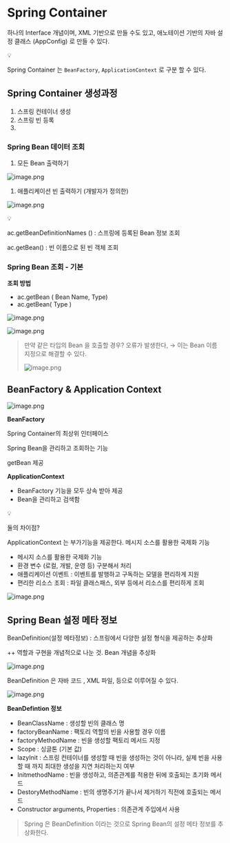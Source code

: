 # Spring Container

하나의 Interface 개념이며, XML 기반으로 만들 수도 있고, 애노테이션 기반의 자바 설정 클래스 (AppConfig) 로 만들 수 있다.

<aside>
💡

Spring Container 는 `BeanFactory`, `ApplicationContext` 로 구분 할 수 있다.

</aside>

## Spring Container 생성과정

1. 스프링 컨테이너 생성
2. 스프링 빈 등록
3. 

### Spring Bean 데이터 조회

1. 모든 Bean 출력하기

![image.png](https://prod-files-secure.s3.us-west-2.amazonaws.com/e9d32869-f809-4b19-b32a-c3372ad0c161/eb36e72a-a8d5-41d8-b80e-b90d54a3b883/image.png)

1. 애플리케이션 빈 출력하기 (개발자가 정의한)

![image.png](https://prod-files-secure.s3.us-west-2.amazonaws.com/e9d32869-f809-4b19-b32a-c3372ad0c161/0b9e6b0a-b530-4a95-a043-f5e81bf2142a/image.png)

<aside>
💡

ac.getBeanDefinitionNames () : 스프링에 등록된 Bean 정보 조회

ac.getBean() :  빈 이름으로 된 빈 객체 조회

</aside>

### Spring Bean 조회 - 기본

**조회 방법**

- ac.getBean ( Bean Name, Type)
- ac.getBean( Type )

![image.png](https://prod-files-secure.s3.us-west-2.amazonaws.com/e9d32869-f809-4b19-b32a-c3372ad0c161/0015bec9-b755-40a4-a8eb-6694306d1c57/image.png)

![image.png](https://prod-files-secure.s3.us-west-2.amazonaws.com/e9d32869-f809-4b19-b32a-c3372ad0c161/cc1f44e6-fc7c-499e-8f59-c11a378c1406/image.png)

> 만약 같은 타입의 Bean 을 호출할 경우?
오류가 발생한다, → 이는 Bean 이름 지정으로 해결할 수 있다.
> 
> 
> ![image.png](https://prod-files-secure.s3.us-west-2.amazonaws.com/e9d32869-f809-4b19-b32a-c3372ad0c161/067e4d29-1e55-4bfc-8a99-f09c761a78d7/image.png)
> 

## BeanFactory & Application Context

![image.png](https://prod-files-secure.s3.us-west-2.amazonaws.com/e9d32869-f809-4b19-b32a-c3372ad0c161/44de3c12-c9c3-4f1b-b8d0-b433ad742ad8/image.png)

**BeanFactory**

Spring Container의 최상위 인터페이스

Spring Bean을 관리하고 조회하는 기능

getBean 제공

**ApplicationContext**

- BeanFactory 기능을 모두 상속 받아 제공
- Bean을 관리하고 검색함

<aside>
💡

둘의 차이점?

ApplicationContext 는 부가기능을 제공한다.
메시지 소스를 활용한 국제화 기능

- 메시지 소스를 활용한 국제화 기능
- 환경 변수 (로컬, 개발, 운영 등) 구분해서 처리
- 애플리케이션 이벤트 : 이벤트를 발행하고 구독하는 모델을 편리하게 지원
- 편리한 리소스 조회 : 파일 클래스패스, 외부 등에서 리소스를 편리하게 조회

![image.png](https://prod-files-secure.s3.us-west-2.amazonaws.com/e9d32869-f809-4b19-b32a-c3372ad0c161/088c0c16-c6ff-43f8-a152-ad6f71612bcf/image.png)

</aside>

## Spring Bean 설정 메타 정보

BeanDefinition(설정 메타정보) : 스프링에서 다양한 설정 형식을 제공하는 추상화

++ 역할과 구현을 개념적으로 나눈 것. Bean 개념을 추상화

![image.png](https://prod-files-secure.s3.us-west-2.amazonaws.com/e9d32869-f809-4b19-b32a-c3372ad0c161/e3d1505b-3a20-42d4-b075-2ae0df3d81f4/image.png)

BeanDefinition 은 자바 코드 , XML 파일, 등으로 이루어질 수 있다.

![image.png](https://prod-files-secure.s3.us-west-2.amazonaws.com/e9d32869-f809-4b19-b32a-c3372ad0c161/9746a81a-7b06-4dbd-9700-e58abf4b4ff3/image.png)

**BeanDefintion 정보**

- BeanClassName  : 생성할 빈의 클래스 명
- factoryBeanName : 팩토리 역할의 빈을 사용할 경우 이름
- factoryMethodName : 빈을 생성할 팩토리 메서드 지정
- Scope : 싱글톤 (기본 값)
- lazyInit : 스프링 컨테이너를 생성할 때 빈을 생성하는 것이 아니라, 실제 빈을 사용할 때 까지 최대한 생성을 지연 처리하는지 여부
- InitmethodName : 빈을 생성하고, 의존관계를 적용한 뒤에 호출되는 초기화 메서드
- DestoryMethodName : 빈의 생명주기가 끝나서 제거하기 직전에 호출되는 메서드
- Constructor arguments, Properties : 의존관계 주입에서 사용

> Spring 은 BeanDefinition 이라는 것으로 Spring Bean의 설정 메타 정보를 추상화한다.
>